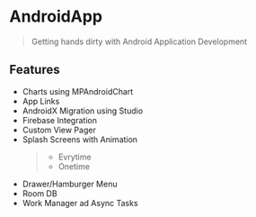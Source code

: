 # AndroidApp
> Getting hands dirty with Android Application Development

## Features
* Charts using MPAndroidChart
* App Links
* AndroidX Migration using Studio
* Firebase Integration
* Custom View Pager
* Splash Screens with Animation
  >* Evrytime
  >* Onetime
* Drawer/Hamburger Menu
* Room DB
* Work Manager ad Async Tasks

